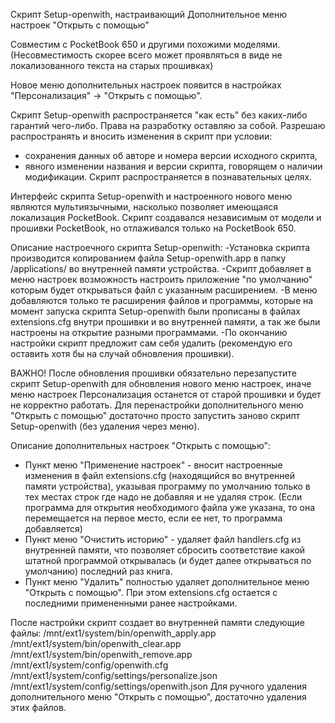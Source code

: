 Скрипт Setup-openwith, настраивающий 
Дополнительное меню настроек "Открыть с помощью" 

Совместим с PocketBook 650 и другими похожими моделями. 
(Несовместимость скорее всего может проявляться в виде не локализованного текста на старых прошивках) 

Новое меню дополнительных настроек появится в настройках "Персонализация" -> "Открыть с помощью". 

Скрипт Setup-openwith распространяется "как есть" без каких-либо гарантий чего-либо. 
Права на разработку оставляю за собой. 
Разрешаю распространять и вносить изменения в скрипт при условии: 
- сохранения данных об авторе и номера версии исходного скрипта, 
- явного изменении названия и версии скрипта, говорящем о наличии модификации. 
Скрипт распространяется в познавательных целях. 


Интерфейс скрипта Setup-openwith и настроенного нового меню являются мультиязычными, насколько позволяет имеющаяся локализация PocketBook. 
Скрипт создавался независимым от модели и прошивки PocketBook, но отлаживался только на PocketBook 650. 

Описание настроечного скрипта Setup-openwith: 
-Установка скрипта производится копированием файла Setup-openwith.app в папку /applications/ во внутренней памяти устройства.
-Скрипт добавляет в меню настроек возможность настроить приложение "по умолчанию" которым будет открываться файл с указанным расширением. 
-В меню добавляются только те расширения файлов и программы, которые на момент запуска скрипта Setup-openwith были прописаны в файлах extensions.cfg внутри прошивки и во внутренней памяти, а так же были настроены на открытие разными программами. 
-По окончанию настройки скрипт предложит сам себя удалить (рекомендую его оставить хотя бы на случай обновления прошивки).

ВАЖНО! После обновления прошивки обязательно перезапустите скрипт Setup-openwith для обновления нового меню настроек, иначе меню настроек Персонализация останется от старой прошивки и будет не корректно работать. 
Для перенастройки дополнительного меню "Открыть с помощью" достаточно просто запустить заново скрипт Setup-openwith (без удаления через меню). 

Описание дополнительных настроек "Открыть с помощью": 
- Пункт меню "Применение настроек" - вносит настроенные изменения в файл extensions.cfg (находящийся во внутренней памяти устройства), указывая программу по умолчанию только в тех местах строк где надо не добавляя и не удаляя строк. (Если программа для открытия необходимого файла уже указана, то она перемещается на первое место, если ее нет, то программа добавляется) 
- Пункт меню "Очистить историю" - удаляет файл handlers.cfg из внутренней памяти, что позволяет сбросить соответствие какой штатной программой открывалась (и будет далее открываться по умолчанию) последний раз книга. 
- Пункт меню "Удалить" полностью удаляет дополнительное меню "Открыть с помощью". При этом extensions.cfg остается с последними примененными ранее настройками. 

После настройки скрипт создает во внутренней памяти следующие файлы: 
/mnt/ext1/system/bin/openwith_apply.app 
/mnt/ext1/system/bin/openwith_clear.app 
/mnt/ext1/system/bin/openwith_remove.app 
/mnt/ext1/system/config/openwith.cfg 
/mnt/ext1/system/config/settings/personalize.json 
/mnt/ext1/system/config/settings/openwith.json 
Для ручного удаления дополнительного меню "Открыть с помощью", достаточно удаления этих файлов.
